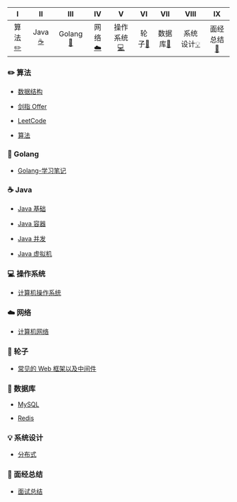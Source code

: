 | Ⅰ | Ⅱ | Ⅲ | Ⅳ | Ⅴ | Ⅵ | Ⅶ | Ⅷ | Ⅸ |
| :--------: | :---------: | :---------: | :---------: |:---------: |:---------: |:---------: |:---------: |:---------: |
| 算法[:pencil2:](#pencil2-算法) | Java [:coffee:](#coffee-Java) | Golang [:goat:](#goat-Golang) | 网络[:cloud:](#cloud-网络) | 操作系统[:computer:](#computer-操作系统) | 轮子[:wrench:](#wrench-轮子) | 数据库[:floppy_disk:](#floppy_disk-数据库) | 系统设计[:bulb:](#bulb-系统设计) |面经总结[:book:](#book-面经总结) |

<!-- | Ⅰ | Ⅱ | Ⅲ | Ⅳ | Ⅴ | Ⅵ | Ⅶ | Ⅷ | Ⅸ | Ⅹ | -->

### :pencil2: 算法
- [数据结构](https://github.com/MinheZ/Notes/blob/master/note/数据结构.md)

- [剑指 Offer](https://github.com/MinheZ/Notes/blob/master/note/剑指Offer.md)

- [LeetCode](https://github.com/MinheZ/Notes/blob/master/note/LeetCode.md)

- [算法](https://github.com/MinheZ/Notes/blob/master/note/算法.md)

### :goat: Golang
- [Golang-学习笔记](https://github.com/MinheZ/Notes/blob/master/note/Golang-学习笔记.md)

### :coffee: Java
- [Java 基础](https://github.com/MinheZ/Notes/blob/master/note/Java基础.md)

- [Java 容器](https://github.com/MinheZ/Notes/blob/master/note/Java容器.md)

- [Java 并发](https://github.com/MinheZ/Notes/blob/master/note/Java并发.md)

- [Java 虚拟机](https://github.com/MinheZ/Notes/blob/master/note/Java虚拟机.md)

### :computer: 操作系统
- [计算机操作系统](https://github.com/MinheZ/Notes/blob/master/note/计算机操作系统.md)

### :cloud: 网络
- [计算机网络](https://github.com/MinheZ/Notes/blob/master/note/计算机网络.md)

### :wrench: 轮子

- [常见的 Web 框架以及中间件](https://github.com/MinheZ/Notes/blob/master/note/常见的Web框架以及中间件.md)

### :floppy_disk: 数据库
- [MySQL](https://github.com/MinheZ/Notes/blob/master/note/MySQL.md)

- [Redis](https://github.com/MinheZ/Notes/blob/master/note/Redis.md)

### :bulb: 系统设计
- [分布式](https://github.com/MinheZ/Notes/blob/master/note/分布式.md)

### :book: 面经总结
- [面试总结](https://github.com/MinheZ/Notes/blob/master/note/面试总结.md)
